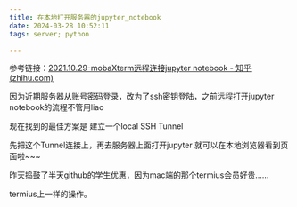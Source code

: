 ```yaml
---
title: 在本地打开服务器的jupyter_notebook
date: 2024-03-28 10:52:11
tags: server; python

---
```




参考链接：[2021.10.29-mobaXterm远程连接jupyter notebook - 知乎 (zhihu.com)](https://zhuanlan.zhihu.com/p/427234430)



因为近期服务器从账号密码登录，改为了ssh密钥登陆，之前远程打开jupyter notebook的流程不管用liao

现在找到的最佳方案是 建立一个local SSH Tunnel

先把这个Tunnel连接上，再去服务器上面打开jupyter 就可以在本地浏览器看到页面啦~~~

昨天捣鼓了半天github的学生优惠，因为mac端的那个termius会员好贵……

termius上一样的操作。
